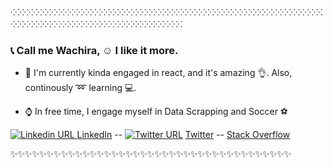 ⁖⁖⁖⁖⁖⁖⁖⁖⁖⁖⁖⁖⁖⁖⁖⁖⁖⁖⁖⁖⁖⁖⁖⁖⁖⁖⁖⁖⁖⁖⁖⁖⁖⁖⁖⁖⁖⁖⁖⁖⁖⁖⁖⁖⁖⁖⁖⁖⁖⁖⁖⁖⁖⁖⁖⁖⁖⁖⁖⁖⁖⁖⁖⁖⁖⁖⁖⁖⁖⁖⁖⁖⁖⁖⁖⁖⁖⁖⁖⁖⁖⁖⁖⁖⁖⁖⁖⁖⁖⁖⁖⁖⁖⁖⁖⁖⁖⁖⁖⁖⁖⁖⁖⁖⁖⁖⁖

### :telephone_receiver: Call me Wachira, :relaxed: I like it more. 

- :boy: I'm currently kinda engaged in react, and it's amazing :ok_hand:. Also, continously :loop: learning :computer:. 

- :watch: In free time, I engage myself in Data Scrapping and Soccer :soccer:

<!-- :heavy_check_mark: [LinkedIn](https://www.linkedin.com/in/martin-wachira-82a243117/) - [![Linkedin URL](https://cdn.exclaimer.com/Handbook%20Images/linkedin-icon_16x16.png?_ga=2.86489181.495291025.1613769379-1840968138.1613769379) ](https://www.linkedin.com/in/martin-wachira-82a243117/)

:heavy_check_mark: [Twitter](https://twitter.com/martinwcr) - [![Twitter URL](https://cdn.exclaimer.com/Handbook%20Images/twitter-icon_16x16.png?_ga=2.13524082.495291025.1613769379-1840968138.1613769379)](https://twitter.com/martinwcr)  -->

[![Linkedin URL](https://cdn.exclaimer.com/Handbook%20Images/linkedin-icon_16x16.png?_ga=2.86489181.495291025.1613769379-1840968138.1613769379) ](https://www.linkedin.com/in/martin-wachira-82a243117/) [LinkedIn](https://www.linkedin.com/in/martin-wachira-82a243117/)  --  [![Twitter URL](https://cdn.exclaimer.com/Handbook%20Images/twitter-icon_16x16.png?_ga=2.13524082.495291025.1613769379-1840968138.1613769379)](https://twitter.com/martinwcr)  [Twitter](https://twitter.com/martinwcr)  --  [Stack Overflow](https://stackoverflow.com/users/13235540/martin-wcr)


 ✨✨✨✨✨✨✨✨✨✨✨✨✨✨✨✨✨✨✨✨✨✨✨✨✨✨✨✨✨✨✨✨✨✨✨✨✨✨✨

